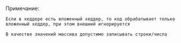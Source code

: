 Примечание:

    Если в хеддере есть вложенный хеддер, то код обрабатывает только вложенный хеддер, при этом внешний игнорируется

	В качестве значений массива допустимо записывать строки/числа
